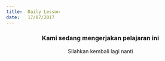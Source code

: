 ```yaml
---
title:  Daily Lesson
date:   17/07/2017
---
```


### <center>Kami sedang mengerjakan pelajaran ini</center>
<center>Silahkan kembali lagi nanti</center>